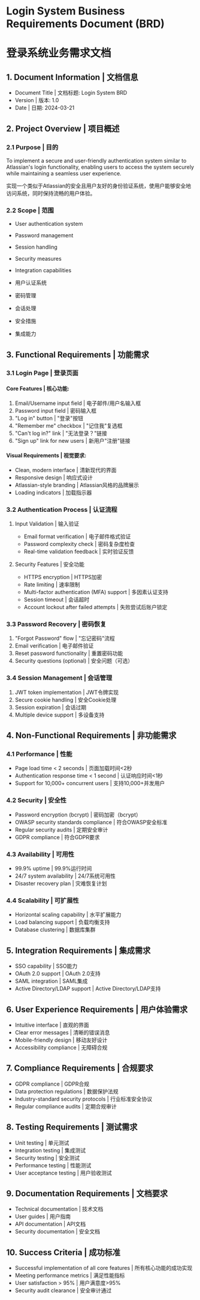 # Login System Business Requirements Document (BRD)
# 登录系统业务需求文档

## 1. Document Information | 文档信息
- Document Title | 文档标题: Login System BRD
- Version | 版本: 1.0
- Date | 日期: 2024-03-21

## 2. Project Overview | 项目概述
### 2.1 Purpose | 目的
To implement a secure and user-friendly authentication system similar to Atlassian's login functionality, enabling users to access the system securely while maintaining a seamless user experience.

实现一个类似于Atlassian的安全且用户友好的身份验证系统，使用户能够安全地访问系统，同时保持流畅的用户体验。

### 2.2 Scope | 范围
- User authentication system
- Password management
- Session handling
- Security measures
- Integration capabilities

- 用户认证系统
- 密码管理
- 会话处理
- 安全措施
- 集成能力

## 3. Functional Requirements | 功能需求

### 3.1 Login Page | 登录页面
#### Core Features | 核心功能:
1. Email/Username input field | 电子邮件/用户名输入框
2. Password input field | 密码输入框
3. "Log in" button | "登录"按钮
4. "Remember me" checkbox | "记住我"复选框
5. "Can't log in?" link | "无法登录？"链接
6. "Sign up" link for new users | 新用户"注册"链接

#### Visual Requirements | 视觉要求:
- Clean, modern interface | 清新现代的界面
- Responsive design | 响应式设计
- Atlassian-style branding | Atlassian风格的品牌展示
- Loading indicators | 加载指示器

### 3.2 Authentication Process | 认证流程
1. Input Validation | 输入验证
   - Email format verification | 电子邮件格式验证
   - Password complexity check | 密码复杂度检查
   - Real-time validation feedback | 实时验证反馈

2. Security Features | 安全功能
   - HTTPS encryption | HTTPS加密
   - Rate limiting | 速率限制
   - Multi-factor authentication (MFA) support | 多因素认证支持
   - Session timeout | 会话超时
   - Account lockout after failed attempts | 失败尝试后账户锁定

### 3.3 Password Recovery | 密码恢复
1. "Forgot Password" flow | "忘记密码"流程
2. Email verification | 电子邮件验证
3. Reset password functionality | 重置密码功能
4. Security questions (optional) | 安全问题（可选）

### 3.4 Session Management | 会话管理
1. JWT token implementation | JWT令牌实现
2. Secure cookie handling | 安全Cookie处理
3. Session expiration | 会话过期
4. Multiple device support | 多设备支持

## 4. Non-Functional Requirements | 非功能需求

### 4.1 Performance | 性能
- Page load time < 2 seconds | 页面加载时间<2秒
- Authentication response time < 1 second | 认证响应时间<1秒
- Support for 10,000+ concurrent users | 支持10,000+并发用户

### 4.2 Security | 安全性
- Password encryption (bcrypt) | 密码加密（bcrypt）
- OWASP security standards compliance | 符合OWASP安全标准
- Regular security audits | 定期安全审计
- GDPR compliance | 符合GDPR要求

### 4.3 Availability | 可用性
- 99.9% uptime | 99.9%运行时间
- 24/7 system availability | 24/7系统可用性
- Disaster recovery plan | 灾难恢复计划

### 4.4 Scalability | 可扩展性
- Horizontal scaling capability | 水平扩展能力
- Load balancing support | 负载均衡支持
- Database clustering | 数据库集群

## 5. Integration Requirements | 集成需求
- SSO capability | SSO能力
- OAuth 2.0 support | OAuth 2.0支持
- SAML integration | SAML集成
- Active Directory/LDAP support | Active Directory/LDAP支持

## 6. User Experience Requirements | 用户体验需求
- Intuitive interface | 直观的界面
- Clear error messages | 清晰的错误消息
- Mobile-friendly design | 移动友好设计
- Accessibility compliance | 无障碍合规

## 7. Compliance Requirements | 合规要求
- GDPR compliance | GDPR合规
- Data protection regulations | 数据保护法规
- Industry-standard security protocols | 行业标准安全协议
- Regular compliance audits | 定期合规审计

## 8. Testing Requirements | 测试需求
- Unit testing | 单元测试
- Integration testing | 集成测试
- Security testing | 安全测试
- Performance testing | 性能测试
- User acceptance testing | 用户验收测试

## 9. Documentation Requirements | 文档要求
- Technical documentation | 技术文档
- User guides | 用户指南
- API documentation | API文档
- Security documentation | 安全文档

## 10. Success Criteria | 成功标准
- Successful implementation of all core features | 所有核心功能的成功实现
- Meeting performance metrics | 满足性能指标
- User satisfaction > 95% | 用户满意度>95%
- Security audit clearance | 安全审计通过 